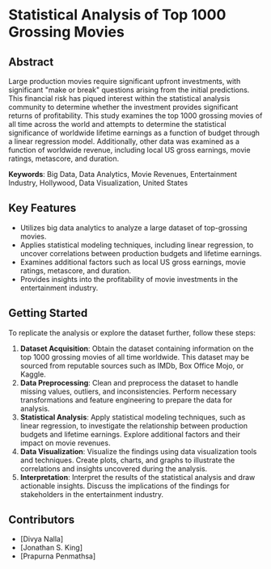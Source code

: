 # Statistical Analysis of Top 1000 Grossing Movies

## Abstract

Large production movies require significant upfront investments, with significant "make or break" questions arising from the initial predictions. This financial risk has piqued interest within the statistical analysis community to determine whether the investment provides significant returns of profitability. This study examines the top 1000 grossing movies of all time across the world and attempts to determine the statistical significance of worldwide lifetime earnings as a function of budget through a linear regression model. Additionally, other data was examined as a function of worldwide revenue, including local US gross earnings, movie ratings, metascore, and duration.

**Keywords**: Big Data, Data Analytics, Movie Revenues, Entertainment Industry, Hollywood, Data Visualization, United States

## Key Features

- Utilizes big data analytics to analyze a large dataset of top-grossing movies.
- Applies statistical modeling techniques, including linear regression, to uncover correlations between production budgets and lifetime earnings.
- Examines additional factors such as local US gross earnings, movie ratings, metascore, and duration.
- Provides insights into the profitability of movie investments in the entertainment industry.

## Getting Started

To replicate the analysis or explore the dataset further, follow these steps:

1. **Dataset Acquisition**: Obtain the dataset containing information on the top 1000 grossing movies of all time worldwide. This dataset may be sourced from reputable sources such as IMDb, Box Office Mojo, or Kaggle.
2. **Data Preprocessing**: Clean and preprocess the dataset to handle missing values, outliers, and inconsistencies. Perform necessary transformations and feature engineering to prepare the data for analysis.
3. **Statistical Analysis**: Apply statistical modeling techniques, such as linear regression, to investigate the relationship between production budgets and lifetime earnings. Explore additional factors and their impact on movie revenues.
4. **Data Visualization**: Visualize the findings using data visualization tools and techniques. Create plots, charts, and graphs to illustrate the correlations and insights uncovered during the analysis.
5. **Interpretation**: Interpret the results of the statistical analysis and draw actionable insights. Discuss the implications of the findings for stakeholders in the entertainment industry.

## Contributors

- [Divya Nalla]
- [Jonathan S. King]
- [Prapurna Penmathsa]

